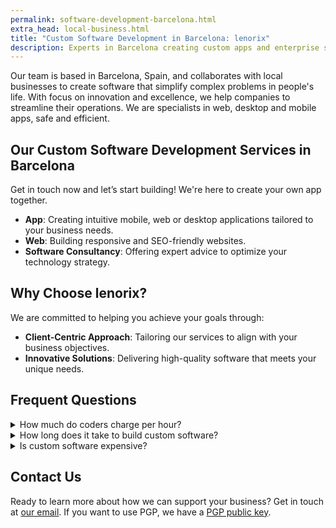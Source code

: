 ```yaml
---
permalink: software-development-barcelona.html
extra_head: local-business.html
title: "Custom Software Development in Barcelona: lenorix"
description: Experts in Barcelona creating custom apps and enterprise solutions. Local presence, global standards and modern technology to transform your business.
---
```


Our team is based in Barcelona, Spain, and collaborates with local businesses to create software that simplify complex problems in people's life. With focus on innovation and excellence, we help companies to streamline their operations. We are specialists in web, desktop and mobile apps, safe and efficient.

## Our Custom Software Development Services in Barcelona

Get in touch now and let’s start building! We're here to create your own app together.

- **App**: Creating intuitive mobile, web or desktop applications tailored to your business needs.
- **Web**: Building responsive and SEO-friendly websites.
- **Software Consultancy**: Offering expert advice to optimize your technology strategy.

## Why Choose lenorix?

We are committed to helping you achieve your goals through:

- **Client-Centric Approach**: Tailoring our services to align with your business objectives.
- **Innovative Solutions**: Delivering high-quality software that meets your unique needs.

## Frequent Questions

<details name="faq">
  <summary class="text-lg">
    How much do coders charge per hour?
  </summary>
  For a full time software developer the average hourly rate can be (raw) €15/h to €35/h in Barcelona.
</details>
<details name="faq">
  <summary class="text-lg">
    How long does it take to build custom software?
  </summary>
  It'll depends on what do you need. Typically could take 1-3 months for a first version. After that, <a href="https://en.wikipedia.org/wiki/Software_evolution" rel="nofollow">software evolution</a> could continue to address changing stakeholder and market requirements.
</details>
<details name="faq">
  <summary class="text-lg">
    Is custom software expensive?
  </summary>
  It could, but we are the partner you need to draw the future together. [Let's talk!](mailto:contact@lenorix.com)
</details>

## Contact Us

Ready to learn more about how we can support your business? Get in touch at [our email](mailto:contact@lenorix.com). If you want to use PGP, we have a [PGP public key](./public-key).
